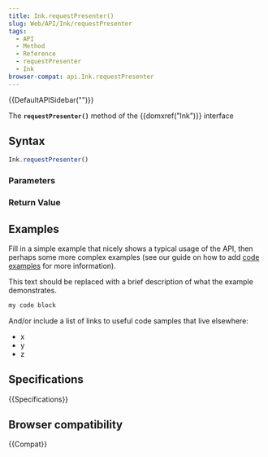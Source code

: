```yaml
---
title: Ink.requestPresenter()
slug: Web/API/Ink/requestPresenter
tags:
  - API
  - Method
  - Reference
  - requestPresenter
  - Ink
browser-compat: api.Ink.requestPresenter
---
```

{{DefaultAPISidebar("")}}

The **`requestPresenter()`** method of the {{domxref("Ink")}} interface 

## Syntax

```js
Ink.requestPresenter()
```

### Parameters



### Return Value



## Examples

Fill in a simple example that nicely shows a typical usage of the API, then perhaps some more complex examples (see our guide on how to add [code examples](/en-US/docs/MDN/Contribute/Structures/Code_examples) for more information).

This text should be replaced with a brief description of what the example demonstrates.

```js
my code block
```

And/or include a list of links to useful code samples that live elsewhere:

*   x
*   y
*   z

## Specifications

{{Specifications}}

## Browser compatibility

{{Compat}}

